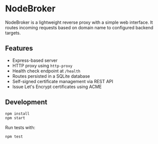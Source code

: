 # NodeBroker

NodeBroker is a lightweight reverse proxy with a simple web interface. It routes incoming requests based on domain name to configured backend targets.

## Features

- Express-based server
- HTTP proxy using `http-proxy`
- Health check endpoint at `/health`
- Routes persisted in a SQLite database
- Self-signed certificate management via REST API
- Issue Let's Encrypt certificates using ACME

## Development

```bash
npm install
npm start
```

Run tests with:

```bash
npm test
```

